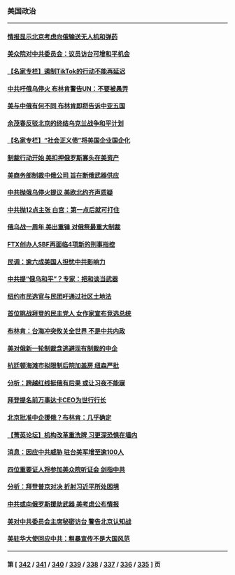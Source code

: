 ### 美国政治
---
#### [情报显示北京考虑向俄输送无人机和弹药](../../pages/ncid1078159/n13937615.md) 
#### [美众院对中共委员会：议员访台可增和平机会](../../pages/ncid1078159/n13937487.md) 
#### [【名家专栏】遏制TikTok的行动不能再延迟](../../pages/ncid1078159/n13936541.md) 
#### [中共吁俄乌停火 布林肯警告UN：不要被愚弄](../../pages/ncid1078159/n13937566.md) 
#### [美与中俄有何不同 布林肯即将告诉中亚五国](../../pages/ncid1078159/n13937564.md) 
#### [余茂春反驳北京的终结乌克兰战争和平计划](../../pages/ncid1078159/n13937562.md) 
#### [【名家专栏】“社会正义债”将美国企业国企化](../../pages/ncid1078159/n13937313.md) 
#### [制裁行动开始 美扣押俄罗斯寡头在美资产](../../pages/ncid1078159/n13937543.md) 
#### [美商务部制裁中俄公司 旨在断俄武器供应](../../pages/ncid1078159/n13937503.md) 
#### [中共抛俄乌停火提议 美欧北约齐声质疑](../../pages/ncid1078159/n13937512.md) 
#### [中共抛12点主张 白宫：第一点后就可打住](../../pages/ncid1078159/n13937465.md) 
#### [俄乌战一周年 美出重锤 对俄祭最重大制裁](../../pages/ncid1078159/n13937462.md) 
#### [FTX创办人SBF再面临4项新的刑事指控](../../pages/ncid1078159/n13937263.md) 
#### [民调：逾六成美国人担忧中共影响力](../../pages/ncid1078159/n13937091.md) 
#### [中共提“俄乌和平”？专家：把和谈当武器](../../pages/ncid1078159/n13935842.md) 
#### [纽约市民选官与民团吁通过社区土地法](../../pages/ncid1078159/n13937011.md) 
#### [首位挑战拜登的民主党人 女作家宣布竞选总统](../../pages/ncid1078159/n13936814.md) 
#### [布林肯：台海冲突攸关全世界 不是中共内政](../../pages/ncid1078159/n13936846.md) 
#### [美对俄新一轮制裁含逃避现有制裁的中企](../../pages/ncid1078159/n13936744.md) 
#### [杭廷顿海滩市拟限制后院加盖房 纽森严批](../../pages/ncid1078159/n13936839.md) 
#### [分析：跨越红线挺俄有后果 或让习夜不能寐](../../pages/ncid1078159/n13936696.md) 
#### [拜登提名前万事达卡CEO为世行行长](../../pages/ncid1078159/n13936749.md) 
#### [北京批准中企援俄？布林肯：几乎确定](../../pages/ncid1078159/n13936809.md) 
#### [【菁英论坛】机构改革重洗牌 习更深恐惧在墙内](../../pages/ncid1078159/n13936676.md) 
#### [消息：因应中共威胁 驻台美军增至逾100人](../../pages/ncid1078159/n13936714.md) 
#### [四位重要证人将参加美众院听证会 剑指中共](../../pages/ncid1078159/n13936681.md) 
#### [分析：拜登普京对决 折射习近平所处困境](../../pages/ncid1078159/n13936667.md) 
#### [中共或向俄罗斯援助武器 美考虑公布情报](../../pages/ncid1078159/n13936461.md) 
#### [美对中共委员会主席秘密访台 警告北京认知战](../../pages/ncid1078159/n13936632.md) 
#### [美驻华大使回应中共：粗暴宣传不是大国风范](../../pages/ncid1078159/n13936664.md) 

---
#### 第 [ [342](./342.md) / [341](./341.md) / [340](./340.md) / [339](./339.md) / [338](./338.md) / [337](./337.md) / [336](./336.md) / [335](./335.md) ] 页
